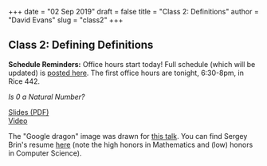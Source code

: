 +++
date = "02 Sep 2019"
draft = false
title = "Class 2: Definitions"
author = "David Evans"
slug = "class2"
+++


## Class 2: Defining Definitions

**Schedule Reminders:** Office hours start today! Full schedule (which will be updated) is [posted here](/schedule). The first office hours are tonight, 6:30-8pm, in Rice 442.

_Is 0 a Natural Number?_

[Slides (PDF)](https://www.dropbox.com/s/y7levyehurel93v/class2-share.pdf?dl=0)  
[Video](https://uva.hosted.panopto.com/Panopto/Pages/Viewer.aspx?id=7b40a101-3c1d-4e10-8e94-aabc0141338d)

The "Google dragon" image was drawn for [this
talk](https://jeffersonswheel.org/google-federated-privacy-2019-the-dragon-in-the-room/). You
can find Sergey Brin's resume
[here](http://infolab.stanford.edu/~sergey/resume.html) (note the high
honors in Mathematics and (low) honors in Computer Science).

